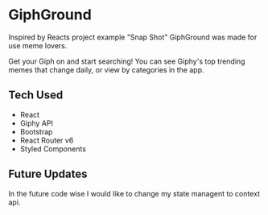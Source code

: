 # GiphGround

Inspired by Reacts project example "Snap Shot" GiphGround was made for use meme lovers.

Get your Giph on and start searching!
You can see Giphy's top trending memes that change daily, or view by categories in the app.

## Tech Used
<ul>
    <li>React</li>
    <li>Giphy API</li>
    <li>Bootstrap</li>
    <li>React Router v6</li>
    <li>Styled Components</li>
</ul>

## Future Updates

In the future code wise I would like to change my state managent to context api.